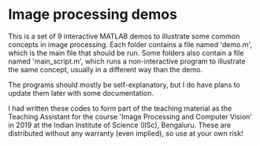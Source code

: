 # Image processing demos

This is a set of 9 interactive MATLAB demos to illustrate some common concepts in image processing. Each folder contains a file named 'demo.m', which is the main file that should be run. Some folders also contain a file named 'main_script.m', which runs a non-interactive program to illustrate the same concept, usually in a different way than the demo.

The programs should mostly be self-explanatory, but I do have plans to update them later with some documentation.

I had written these codes to form part of the teaching material as the Teaching Assistant for the course 'Image Processing and Computer Vision' in 2019 at the Indian Institute of Science (IISc), Bengaluru. These are distributed without any warranty (even implied), so use at your own risk!
